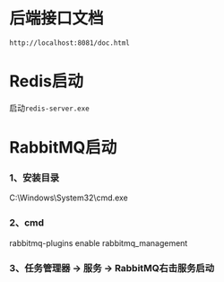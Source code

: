# 后端接口文档

`http://localhost:8081/doc.html`

# Redis启动

启动`redis-server.exe`

# RabbitMQ启动

### 1、安装目录

C:\Windows\System32\cmd.exe

### 2、cmd

rabbitmq-plugins enable rabbitmq_management

### 3、任务管理器 -> 服务 -> RabbitMQ右击服务启动

